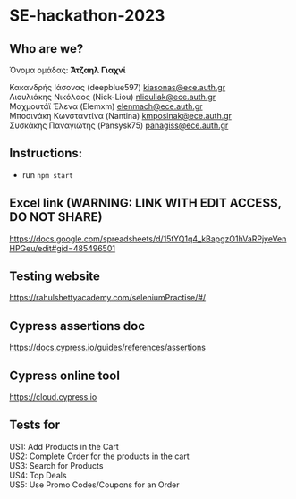 # SE-hackathon-2023
## Who are we?
Όνομα ομάδας: **Άτζαηλ Γιαχνί**   

Κακανδρής Ιάσονας (deepblue597) kiasonas@ece.auth.gr   
Λιουλιάκης Νικόλαος (Nick-Liou) nliouliak@ece.auth.gr    
Μαχμουτάϊ Έλενα (Elemxm) elenmach@ece.auth.gr   
Μποσινάκη Κωνσταντίνα (Nantina) kmposinak@ece.auth.gr   
Συσκάκης Παναγιώτης (Pansysk75) panagiss@ece.auth.gr   

## Instructions:
- run `npm start`

## Excel link (WARNING: LINK WITH EDIT ACCESS, DO NOT SHARE)
https://docs.google.com/spreadsheets/d/15tYQ1q4_kBapgzO1hVaRPjyeVenHPGeu/edit#gid=485496501

## Testing website
https://rahulshettyacademy.com/seleniumPractise/#/

## Cypress assertions doc
https://docs.cypress.io/guides/references/assertions

## Cypress online tool
https://cloud.cypress.io


## Tests for 

US1: Add Products in the Cart  
US2: Complete Order for the products in the cart  
US3: Search for Products  
US4: Top Deals  
US5: Use Promo Codes/Coupons for an Order 
